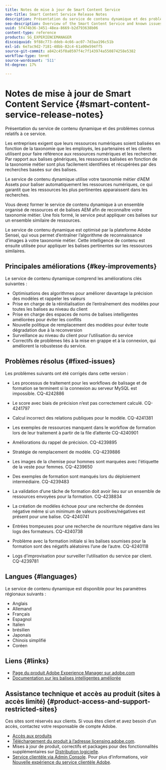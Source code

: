 ```yaml
---
title: Notes de mise à jour de Smart Content Service
seo-title: Smart Content Service Release Notes
description: Présentation du service de contenu dynamique et des problèmes connus relatifs à ce service.
seo-description: Overview of the Smart Content Service and known issues around the service.
uuid: 5f474b36-3451-48ea-8669-b2d793638b06
content-type: reference
products: SG_EXPERIENCEMANAGER
discoiquuid: 9f88c773-ddeb-4c66-ac07-7d3aa196c51b
exl-id: 6e7ac9d2-7181-48bb-82c4-61a90e594ff5
source-git-commit: a842c45f0a0597f4c7f143974a550874258e5382
workflow-type: tm+mt
source-wordcount: '511'
ht-degree: 17%

---
```


# Notes de mise à jour de Smart Content Service {#smart-content-service-release-notes}

Présentation du service de contenu dynamique et des problèmes connus relatifs à ce service.

Les entreprises exigent que leurs ressources numériques soient balisées en fonction de la taxonomie que les employés, les partenaires et les clients utilisent pour faire référence aux ressources numériques et les rechercher. Par rapport aux balises génériques, les ressources balisées en fonction de la taxonomie métier sont plus facilement identifiées et récupérées par des recherches basées sur des balises.

Le service de contenu dynamique utilise votre taxonomie métier d’AEM Assets pour baliser automatiquement les ressources numériques, ce qui garantit que les ressources les plus pertinentes apparaissent dans les recherches.

Vous devez former le service de contenu dynamique à un ensemble organisé de ressources et de balises AEM afin de reconnaître votre taxonomie métier. Une fois formé, le service peut appliquer ces balises sur un ensemble similaire de ressources.

Le service de contenu dynamique est optimisé par la plateforme Adobe Sensei, qui vous permet d’entraîner l’algorithme de reconnaissance d’images à votre taxonomie métier. Cette intelligence de contenu est ensuite utilisée pour appliquer les balises pertinentes sur les ressources similaires.

## Principales améliorations {#key-improvements}

Le service de contenu dynamique comprend les améliorations clés suivantes :

* Optimisations des algorithmes pour améliorer davantage la précision des modèles et rappeler les valeurs
* Prise en charge de la réinitialisation de l’entraînement des modèles pour toutes les balises au niveau du client
* Prise en charge des espaces de noms de balises intelligentes améliorées pour éviter les conflits
* Nouvelle politique de remplacement des modèles pour éviter toute dégradation due à la reconversion
* Surveillance au niveau du client pour l’utilisation du service
* Correctifs de problèmes liés à la mise en grappe et à la connexion, qui améliorent la robustesse du service.

## Problèmes résolus {#fixed-issues}

Les problèmes suivants ont été corrigés dans cette version :

* Les processus de traitement pour les workflows de balisage et de formation se terminent si la connexion au serveur MySQL est impossible. CQ-4242886

* Le score avec biais de précision n’est pas correctement calculé. CQ-4241797

* Calcul incorrect des relations publiques pour le modèle. CQ-4241381

* Les exemples de ressources manquent dans le workflow de formation lors de leur traitement à partir de la file d’attente CQ-4240901

* Améliorations du rappel de précision. CQ-4239895

* Stratégie de remplacement de modèle. CQ-4239886

* Les images de la chemise pour hommes sont marquées avec l&#39;étiquette de la veste pour femmes. CQ-4239650

* Des exemples de formation sont manqués lors du déploiement intermédiaire. CQ-4239483

* La validation d’une tâche de formation doit avoir lieu sur un ensemble de ressources envoyées pour la formation. CQ-4238834

* La création de modèles échoue pour une recherche de données négative même si un minimum de valeurs positives/négatives est présent pour une balise. CQ-4240741

* Entrées trompeuses pour une recherche de nourriture négative dans les logs des formateurs. CQ-4240738

* Problème avec la formation initiale si les balises soumises pour la formation sont des négatifs aléatoires l’une de l’autre. CQ-4240118

* Logs d’improvisation pour surveiller l’utilisation du service par client. CQ-4239781

## Langues {#languages}

Le service de contenu dynamique est disponible pour les paramètres régionaux suivants :

* Anglais
* Allemand
* Français
* Espagnol
* Italien
* brésilien
* Japonais
* Chinois simplifié
* Coréen

## Liens {#links}

* [Page du produit Adobe Experience Manager sur adobe.com](https://www.adobe.com/marketing-cloud/experience-manager.html)
* [Documentation sur les balises intelligentes améliorée](/help/assets/enhanced-smart-tags.md)

## Assistance technique et accès au produit (sites à accès limité) {#product-access-and-support-restricted-sites}

Ces sites sont réservés aux clients. Si vous êtes client et avez besoin d’un accès, contactez votre responsable de compte Adobe.

* [Accès aux produits](https://login.experiencecloud.adobe.com/exc-content/login.html)
* [Téléchargement du produit à l’adresse licensing.adobe.com](https://licensing.adobe.com/).
* Mises à jour de produit, correctifs et packages pour des fonctionnalités supplémentaires sur [Distribution logicielle](https://experience.adobe.com/#/downloads/content/software-distribution/en/aem.html).
* [Service clientèle via Admin Console](https://adminconsole.adobe.com/). Pour plus d’informations, voir [Nouvelle expérience du service clientèle Adobe](https://docs.adobe.com/content/help/en/customer-one/using/home.html).
